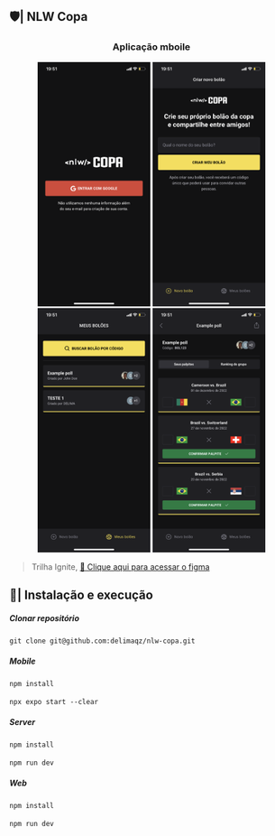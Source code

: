 ## 🛡️| NLW Copa

<div align="center">
  <h3>Aplicação mboile</h3>
  
  <img  width="200" src=".github/imageOne.PNG" >
  <img  width="200" src=".github/imageTwo.PNG" >
  <img  width="200" src=".github/imageThree.PNG" >
  <img  width="200" src=".github/imageFour.PNG" >
</div>


> Trilha Ignite, [🔗 Clique aqui para acessar o figma](https://www.figma.com/file/kPbyNtE4sgOP3Q3FdmCQ3r/Bol%C3%A3o-da-Copa-(Community)?node-id=0%3A1)

## 🚀| Instalação e execução
##### Clonar repositório
	git clone git@github.com:delimaqz/nlw-copa.git
  
##### Mobile
	npm install  
  
	npx expo start --clear 

##### Server
	npm install 
  
	npm run dev 
  
  

##### Web
	npm install 
  
	npm run dev
